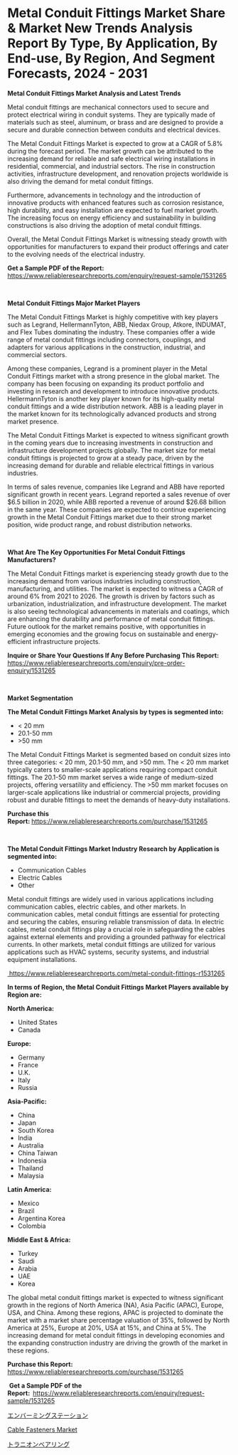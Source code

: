 <p><h1>Metal Conduit Fittings Market Share & Market New Trends Analysis Report By Type, By Application, By End-use, By Region, And Segment Forecasts, 2024 - 2031</h1></p><p><strong>Metal Conduit Fittings Market Analysis and Latest Trends</strong></p>
<p><p>Metal conduit fittings are mechanical connectors used to secure and protect electrical wiring in conduit systems. They are typically made of materials such as steel, aluminum, or brass and are designed to provide a secure and durable connection between conduits and electrical devices.</p><p>The Metal Conduit Fittings Market is expected to grow at a CAGR of 5.8% during the forecast period. The market growth can be attributed to the increasing demand for reliable and safe electrical wiring installations in residential, commercial, and industrial sectors. The rise in construction activities, infrastructure development, and renovation projects worldwide is also driving the demand for metal conduit fittings.</p><p>Furthermore, advancements in technology and the introduction of innovative products with enhanced features such as corrosion resistance, high durability, and easy installation are expected to fuel market growth. The increasing focus on energy efficiency and sustainability in building constructions is also driving the adoption of metal conduit fittings.</p><p>Overall, the Metal Conduit Fittings Market is witnessing steady growth with opportunities for manufacturers to expand their product offerings and cater to the evolving needs of the electrical industry.</p></p>
<p><strong>Get a Sample PDF of the Report:&nbsp;</strong> <a href="https://www.reliableresearchreports.com/enquiry/request-sample/1531265">https://www.reliableresearchreports.com/enquiry/request-sample/1531265</a></p>
<p>&nbsp;</p>
<p><strong>Metal Conduit Fittings Major Market Players</strong></p>
<p><p>The Metal Conduit Fittings Market is highly competitive with key players such as Legrand, HellermannTyton, ABB, Niedax Group, Atkore, INDUMAT, and Flex Tubes dominating the industry. These companies offer a wide range of metal conduit fittings including connectors, couplings, and adapters for various applications in the construction, industrial, and commercial sectors.</p><p>Among these companies, Legrand is a prominent player in the Metal Conduit Fittings market with a strong presence in the global market. The company has been focusing on expanding its product portfolio and investing in research and development to introduce innovative products. HellermannTyton is another key player known for its high-quality metal conduit fittings and a wide distribution network. ABB is a leading player in the market known for its technologically advanced products and strong market presence.</p><p>The Metal Conduit Fittings Market is expected to witness significant growth in the coming years due to increasing investments in construction and infrastructure development projects globally. The market size for metal conduit fittings is projected to grow at a steady pace, driven by the increasing demand for durable and reliable electrical fittings in various industries.</p><p>In terms of sales revenue, companies like Legrand and ABB have reported significant growth in recent years. Legrand reported a sales revenue of over $6.5 billion in 2020, while ABB reported a revenue of around $26.68 billion in the same year. These companies are expected to continue experiencing growth in the Metal Conduit Fittings market due to their strong market position, wide product range, and robust distribution networks.</p></p>
<p>&nbsp;</p>
<p><strong>What Are The Key Opportunities For Metal Conduit Fittings Manufacturers?</strong></p>
<p><p>The Metal Conduit Fittings market is experiencing steady growth due to the increasing demand from various industries including construction, manufacturing, and utilities. The market is expected to witness a CAGR of around 6% from 2021 to 2026. The growth is driven by factors such as urbanization, industrialization, and infrastructure development. The market is also seeing technological advancements in materials and coatings, which are enhancing the durability and performance of metal conduit fittings. Future outlook for the market remains positive, with opportunities in emerging economies and the growing focus on sustainable and energy-efficient infrastructure projects.</p></p>
<p><strong>Inquire or Share Your Questions If Any Before Purchasing This Report:</strong> <a href="https://www.reliableresearchreports.com/enquiry/pre-order-enquiry/1531265">https://www.reliableresearchreports.com/enquiry/pre-order-enquiry/1531265</a></p>
<p>&nbsp;</p>
<p><strong>Market Segmentation</strong></p>
<p><strong>The Metal Conduit Fittings Market Analysis by types is segmented into:</strong></p>
<p><ul><li>< 20 mm</li><li>20.1-50 mm</li><li>>50 mm</li></ul></p>
<p><p>The Metal Conduit Fittings Market is segmented based on conduit sizes into three categories: < 20 mm, 20.1-50 mm, and >50 mm. The < 20 mm market typically caters to smaller-scale applications requiring compact conduit fittings. The 20.1-50 mm market serves a wide range of medium-sized projects, offering versatility and efficiency. The >50 mm market focuses on larger-scale applications like industrial or commercial projects, providing robust and durable fittings to meet the demands of heavy-duty installations.</p></p>
<p><strong>Purchase this Report:&nbsp;</strong><a href="https://www.reliableresearchreports.com/purchase/1531265">https://www.reliableresearchreports.com/purchase/1531265</a></p>
<p>&nbsp;</p>
<p><strong>The Metal Conduit Fittings Market Industry Research by Application is segmented into:</strong></p>
<p><ul><li>Communication Cables</li><li>Electric Cables</li><li>Other</li></ul></p>
<p><p>Metal conduit fittings are widely used in various applications including communication cables, electric cables, and other markets. In communication cables, metal conduit fittings are essential for protecting and securing the cables, ensuring reliable transmission of data. In electric cables, metal conduit fittings play a crucial role in safeguarding the cables against external elements and providing a grounded pathway for electrical currents. In other markets, metal conduit fittings are utilized for various applications such as HVAC systems, security systems, and industrial equipment installations.</p></p>
<p><a href="https://www.reliableresearchreports.com/metal-conduit-fittings-r1531265">&nbsp;https://www.reliableresearchreports.com/metal-conduit-fittings-r1531265</a></p>
<p><strong>In terms of Region, the Metal Conduit Fittings Market Players available by Region are:</strong></p>
<p>
    <p> <strong> North America: </strong>
        <ul>
            <li>United States</li>
            <li>Canada</li>
        </ul>
        </p> 
    <p> <strong> Europe: </strong>
        <ul>
            <li>Germany</li>
            <li>France</li>
            <li>U.K.</li>
            <li>Italy</li>
            <li>Russia</li>
        </ul>
        </p> 
    <p> <strong> Asia-Pacific: </strong>
        <ul>
            <li>China</li>
            <li>Japan</li>
            <li>South Korea</li>
            <li>India</li>
            <li>Australia</li>
            <li>China Taiwan</li>
            <li>Indonesia</li>
            <li>Thailand</li>
            <li>Malaysia</li>
        </ul>
        </p> 
    <p> <strong> Latin America: </strong>
        <ul>
            <li>Mexico</li>
            <li>Brazil</li>
            <li>Argentina Korea</li>
            <li>Colombia</li>
        </ul>
        </p> 
    <p> <strong> Middle East & Africa: </strong>
        <ul>
            <li>Turkey</li>
            <li>Saudi</li>
            <li>Arabia</li>
            <li>UAE</li>
            <li>Korea</li>
        </ul>
    </p>
    </p>
<p><p>The global metal conduit fittings market is expected to witness significant growth in the regions of North America (NA), Asia Pacific (APAC), Europe, USA, and China. Among these regions, APAC is projected to dominate the market with a market share percentage valuation of 35%, followed by North America at 25%, Europe at 20%, USA at 15%, and China at 5%. The increasing demand for metal conduit fittings in developing economies and the expanding construction industry are driving the growth of the market in these regions.</p></p>
<p><strong>Purchase this Report: </strong><a href="https://www.reliableresearchreports.com/purchase/1531265">https://www.reliableresearchreports.com/purchase/1531265</a></p>
<p>&nbsp;<strong>Get a Sample PDF of the Report:&nbsp;&nbsp;</strong><a href="https://www.reliableresearchreports.com/enquiry/request-sample/1531265">https://www.reliableresearchreports.com/enquiry/request-sample/1531265</a></p>
<p><strong></strong></p>
<p><p><a href="https://github.com/laurenreichert/Market-Research-Report-List-1/blob/main/709339729444.md">エンバーミングステーション</a></p><p><a href="https://github.com/mbisetmhermsr/Market-Research-Report-List-2/blob/main/cable-fasteners-market.md">Cable Fasteners Market</a></p><p><a href="https://github.com/RodHoppe07/Market-Research-Report-List-1/blob/main/688596129445.md">トラニオンベアリング</a></p></p>